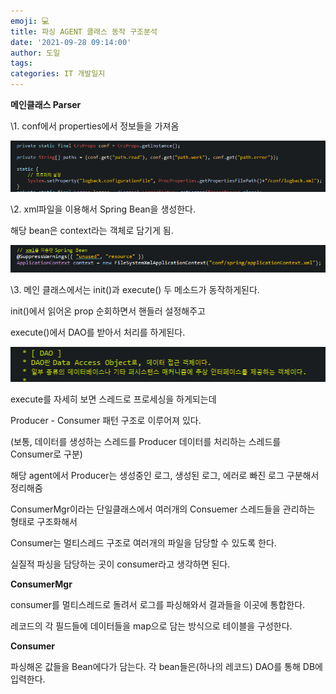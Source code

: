 ```yaml
---
emoji: 💻
title: 파싱 AGENT 클래스 동작 구조분석
date: '2021-09-28 09:14:00'
author: 도일
tags: 
categories: IT 개발일지
---
```

**메인클래스 Parser**

\1. conf에서 properties에서 정보들을 가져옴

![img](./img/image.png)

\2. xml파일을 이용해서 Spring Bean을 생성한다.

해당 bean은 context라는 객체로 담기게 됨.

![img](./img/image-1636025921435363.png)



\3. 메인 클래스에서는 init()과 execute() 두 메소드가 동작하게된다.

init()에서 읽어온 prop 순회하면서 핸들러 설정해주고

execute()에서 DAO를 받아서 처리를 하게된다.

![img](./img/image-1636025921436364.png)

execute를 자세히 보면 스레드로 프로세싱을 하게되는데

Producer - Consumer 패턴 구조로 이루어져 있다.

(보통, 데이터를 생성하는 스레드를 Producer 데이터를 처리하는 스레드를 Consumer로 구분)

해당 agent에서 Producer는 생성중인 로그, 생성된 로그, 에러로 빠진 로그 구분해서 정리해줌

ConsumerMgr이라는 단일클래스에서 여러개의 Consuemer 스레드들을 관리하는 형태로 구조화해서

Consumer는 멀티스레드 구조로 여러개의 파일을 담당할 수 있도록 한다.

실질적 파싱을 담당하는 곳이 consumer라고 생각하면 된다.





**ConsumerMgr**

consumer를 멀티스레드로 돌려서 로그를 파싱해와서 결과들을 이곳에 통합한다.

레코드의 각 필드들에 데이터들을 map으로 담는 방식으로 테이블을 구성한다.





**Consumer**

파싱해온 값들을 Bean에다가 담는다. 각 bean들은(하나의 레코드) DAO를 통해 DB에 입력한다.